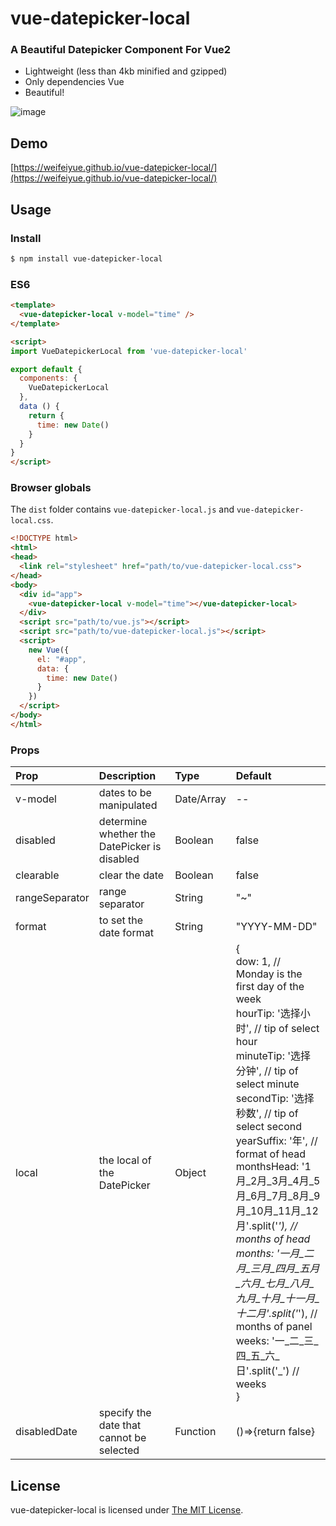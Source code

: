# vue-datepicker-local

### A Beautiful Datepicker Component For Vue2
* Lightweight (less than 4kb minified and gzipped)
* Only dependencies Vue
* Beautiful!

![image](https://raw.githubusercontent.com/weifeiyue/vue-datepicker-local/gh-pages/preview.png)

## Demo
[https://weifeiyue.github.io/vue-datepicker-local/](https://weifeiyue.github.io/vue-datepicker-local/)

## Usage

### Install

```bash
$ npm install vue-datepicker-local
```

### ES6
```html
<template>
  <vue-datepicker-local v-model="time" />
</template>

<script>
import VueDatepickerLocal from 'vue-datepicker-local'

export default {
  components: {
    VueDatepickerLocal
  },
  data () {
    return {
      time: new Date()
    }
  }
}
</script>
```

### Browser globals
The `dist` folder contains `vue-datepicker-local.js` and `vue-datepicker-local.css`.
```html
<!DOCTYPE html>
<html>
<head>
  <link rel="stylesheet" href="path/to/vue-datepicker-local.css">
</head>
<body>
  <div id="app">
    <vue-datepicker-local v-model="time"></vue-datepicker-local>
  </div>
  <script src="path/to/vue.js"></script>
  <script src="path/to/vue-datepicker-local.js"></script>
  <script>
    new Vue({
      el: "#app",
      data: {
        time: new Date()
      }
    })
  </script>
</body>
</html>

```
### Props

| Prop           | Description                                      | Type       | Default            |
|:---------------|:-------------------------------------------------|:-----------|:-------------------|
| v-model        | dates to be manipulated                          | Date/Array | --                 |
| disabled       | determine whether the DatePicker is disabled     | Boolean    | false              |
| clearable      | clear the date                                   | Boolean    | false              |
| rangeSeparator | range separator                                  | String     | "~"                |
| format         | to set the date format                           | String     | "YYYY-MM-DD"       |
| local          | the local of the DatePicker                      | Object     | {<br/>dow: 1, // Monday is the first day of the week<br/>hourTip: '选择小时', // tip of select hour<br/>minuteTip: '选择分钟', // tip of select minute<br/>secondTip: '选择秒数', // tip of select second<br/>yearSuffix: '年', // format of head<br/>monthsHead: '1月_2月_3月_4月_5月_6月_7月_8月_9月_10月_11月_12月'.split('_'), // months of head<br/>months: '一月_二月_三月_四月_五月_六月_七月_八月_九月_十月_十一月_十二月'.split('_'), // months of panel<br/>weeks: '一_二_三_四_五_六_日'.split('_') // weeks<br/>}                 |
| disabledDate | specify the date that cannot be selected         | Function   | ()=>{return false} |

## License
vue-datepicker-local is licensed under [The MIT License](LICENSE).
